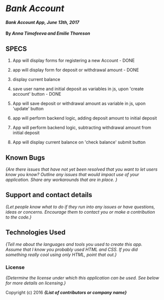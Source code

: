 # _Bank Account_

#### _Bank Account App, June 13th, 2017_

#### By _**Anna Timofeeva and Emilie Thoreson**_

## SPECS

1. App will display forms for registering a new Account - DONE

2. app will display form for deposit or withdrawal amount - DONE

3. display current balance

4. save user name and initial deposit as variables in js, upon 'create account' button - DONE

5. App will save deposit or withdrawal amount as variable in js, upon 'update' button

6. app will perform backend logic, adding deposit amount to initial deposit

7. App will perform backend logic, subtracting withdrawal amount from initial deposit

8. App will display current balance on 'check balance' submit button

## Known Bugs

_{Are there issues that have not yet been resolved that you want to let users know you know?  Outline any issues that would impact use of your application.  Share any workarounds that are in place. }_

## Support and contact details

_{Let people know what to do if they run into any issues or have questions, ideas or concerns.  Encourage them to contact you or make a contribution to the code.}_

## Technologies Used

_{Tell me about the languages and tools you used to create this app. Assume that I know you probably used HTML and CSS. If you did something really cool using only HTML, point that out.}_

### License

*{Determine the license under which this application can be used.  See below for more details on licensing.}*

Copyright (c) 2016 **_{List of contributors or company name}_**
